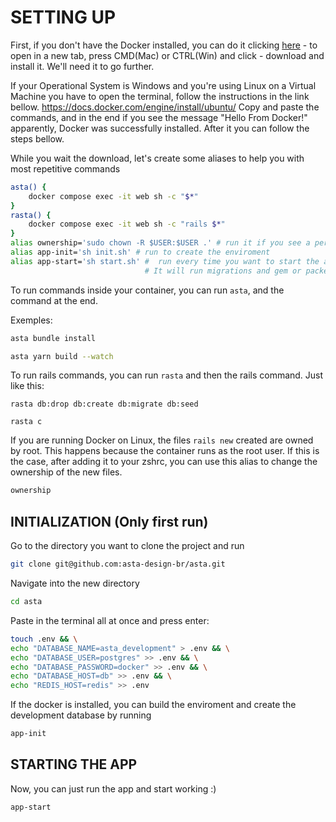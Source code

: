 <h1>SETTING UP</h1>

First, if you don't have the Docker installed, you can do it clicking [here](https://www.docker.com/products/docker-desktop/) - to open in a new tab, press CMD(Mac) or CTRL(Win) and click - download and install it. We'll need it to go further.

If your Operational System is Windows and you're using Linux on a Virtual Machine you have to open the terminal, follow the instructions in the link bellow.
https://docs.docker.com/engine/install/ubuntu/
Copy and paste the commands, and in the end if you see the message "Hello From Docker!" apparently, Docker was successfully installed.
After it you can follow the steps bellow.

While you wait the download, let's create some aliases to help you with most repetitive commands
```bash
asta() {
    docker compose exec -it web sh -c "$*"
}
rasta() {
    docker compose exec -it web sh -c "rails $*"
}
alias ownership='sudo chown -R $USER:$USER .' # run it if you see a permission denied error
alias app-init='sh init.sh' # run to create the enviroment
alias app-start='sh start.sh' #  run every time you want to start the app.
                              # It will run migrations and gem or packege instalations
```

To run commands inside your container, you can run `asta`, and the command at the end.

Exemples:
```bash
asta bundle install
```
```bash
asta yarn build --watch
```

To run rails commands, you can run `rasta` and then the rails command. Just like this:
```
rasta db:drop db:create db:migrate db:seed
```
```
rasta c
```

If you are running Docker on Linux, the files `rails new` created are owned by
root. This happens because the container runs as the root user. If this is the
case, after adding it to your zshrc, you can use this alias to change the ownership of the new files.

```bash
ownership
```

## INITIALIZATION (Only first run)

Go to the directory you want to clone the project and run

```bash
git clone git@github.com:asta-design-br/asta.git
```

Navigate into the new directory

```bash
cd asta
```

Paste in the terminal all at once and press enter:

```bash
touch .env && \
echo "DATABASE_NAME=asta_development" > .env && \
echo "DATABASE_USER=postgres" >> .env && \
echo "DATABASE_PASSWORD=docker" >> .env && \
echo "DATABASE_HOST=db" >> .env && \
echo "REDIS_HOST=redis" >> .env
```

If the docker is installed, you can build the enviroment and create the development database by running
```bash
app-init
```

## STARTING THE APP

Now, you can just run the app and start working :)
```bash
app-start
```
